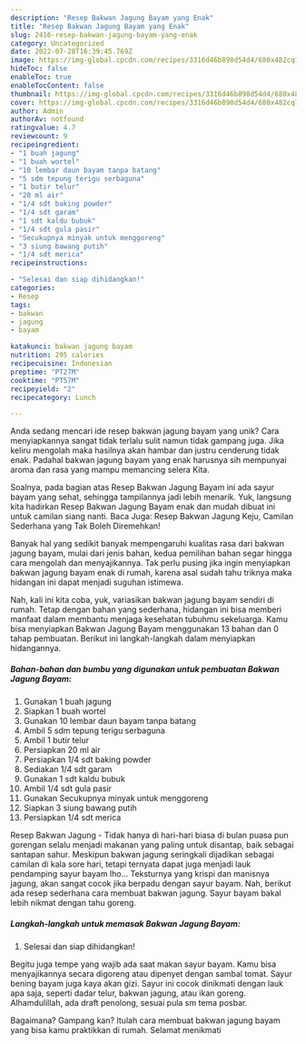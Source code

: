 ```yaml
---
description: "Resep Bakwan Jagung Bayam yang Enak"
title: "Resep Bakwan Jagung Bayam yang Enak"
slug: 2416-resep-bakwan-jagung-bayam-yang-enak
category: Uncategorized
date: 2022-07-28T16:39:45.769Z
image: https://img-global.cpcdn.com/recipes/3316d46b898d54d4/680x482cq70/bakwan-jagung-bayam-foto-resep-utama.jpg
hideToc: false
enableToc: true
enableTocContent: false
thumbnail: https://img-global.cpcdn.com/recipes/3316d46b898d54d4/680x482cq70/bakwan-jagung-bayam-foto-resep-utama.jpg
cover: https://img-global.cpcdn.com/recipes/3316d46b898d54d4/680x482cq70/bakwan-jagung-bayam-foto-resep-utama.jpg
author: Admin
authorAv: notfound
ratingvalue: 4.7
reviewcount: 9
recipeingredient:
- "1 buah jagung"
- "1 buah wortel"
- "10 lembar daun bayam tanpa batang"
- "5 sdm tepung terigu serbaguna"
- "1 butir telur"
- "20 ml air"
- "1/4 sdt baking powder"
- "1/4 sdt garam"
- "1 sdt kaldu bubuk"
- "1/4 sdt gula pasir"
- "Secukupnya minyak untuk menggoreng"
- "3 siung bawang putih"
- "1/4 sdt merica"
recipeinstructions:

- "Selesai dan siap dihidangkan!"
categories:
- Resep
tags:
- bakwan
- jagung
- bayam

katakunci: bakwan jagung bayam 
nutrition: 295 calories
recipecuisine: Indonesian
preptime: "PT27M"
cooktime: "PT57M"
recipeyield: "2"
recipecategory: Lunch

---
```





Anda sedang mencari ide resep bakwan jagung bayam yang unik? Cara menyiapkannya sangat tidak terlalu sulit namun tidak gampang juga. Jika keliru mengolah maka hasilnya akan hambar dan justru cenderung tidak enak. Padahal bakwan jagung bayam yang enak harusnya sih mempunyai aroma dan rasa yang mampu memancing selera Kita.





Soalnya, pada bagian atas Resep Bakwan Jagung Bayam ini ada sayur bayam yang sehat, sehingga tampilannya jadi lebih menarik. Yuk, langsung kita hadirkan Resep Bakwan Jagung Bayam enak dan mudah dibuat ini untuk camilan siang nanti. Baca Juga: Resep Bakwan Jagung Keju, Camilan Sederhana yang Tak Boleh Diremehkan!

Banyak hal yang sedikit banyak mempengaruhi kualitas rasa dari bakwan jagung bayam, mulai dari jenis bahan, kedua pemilihan bahan segar hingga cara mengolah dan menyajikannya. Tak perlu pusing jika ingin menyiapkan bakwan jagung bayam enak di rumah, karena asal sudah tahu triknya maka hidangan ini dapat menjadi suguhan istimewa.






Nah, kali ini kita coba, yuk, variasikan bakwan jagung bayam sendiri di rumah. Tetap dengan bahan yang sederhana, hidangan ini bisa memberi manfaat dalam membantu menjaga kesehatan tubuhmu sekeluarga. Kamu bisa menyiapkan Bakwan Jagung Bayam menggunakan 13 bahan dan 0 tahap pembuatan. Berikut ini langkah-langkah dalam menyiapkan hidangannya.

<!--inarticleads1-->

##### Bahan-bahan dan bumbu yang digunakan untuk pembuatan Bakwan Jagung Bayam:

1. Gunakan 1 buah jagung
1. Siapkan 1 buah wortel
1. Gunakan 10 lembar daun bayam tanpa batang
1. Ambil 5 sdm tepung terigu serbaguna
1. Ambil 1 butir telur
1. Persiapkan 20 ml air
1. Persiapkan 1/4 sdt baking powder
1. Sediakan 1/4 sdt garam
1. Gunakan 1 sdt kaldu bubuk
1. Ambil 1/4 sdt gula pasir
1. Gunakan Secukupnya minyak untuk menggoreng
1. Siapkan 3 siung bawang putih
1. Persiapkan 1/4 sdt merica


Resep Bakwan Jagung - Tidak hanya di hari-hari biasa di bulan puasa pun gorengan selalu menjadi makanan yang paling untuk disantap, baik sebagai santapan sahur. Meskipun bakwan jagung seringkali dijadikan sebagai camilan di kala sore hari, tetapi ternyata dapat juga menjadi lauk pendamping sayur bayam lho… Teksturnya yang krispi dan manisnya jagung, akan sangat cocok jika berpadu dengan sayur bayam. Nah, berikut ada resep sederhana cara membuat bakwan jagung. Sayur bayam bakal lebih nikmat dengan tahu goreng. 

<!--inarticleads2-->

##### Langkah-langkah untuk memasak Bakwan Jagung Bayam:


1. Selesai dan siap dihidangkan!

Begitu juga tempe yang wajib ada saat makan sayur bayam. Kamu bisa menyajikannya secara digoreng atau dipenyet dengan sambal tomat. Sayur bening bayam juga kaya akan gizi. Sayur ini cocok dinikmati dengan lauk apa saja, seperti dadar telur, bakwan jagung, atau ikan goreng. Alhamdulillah, ada draft penolong, sesuai pula sm tema posbar. 

Bagaimana? Gampang kan? Itulah cara membuat bakwan jagung bayam yang bisa kamu praktikkan di rumah. Selamat menikmati
